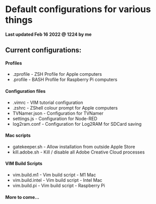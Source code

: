 # Default configurations for various things

#### Last updated Feb 16 2022 @ 1224 by me

## Current configurations:

#### Profiles                   
* .zprofile                     - ZSH Profile for Apple computers
* .profile                      - BASH Profile for Raspberry Pi computers

#### Configuration files        
* .vimrc                        - VIM tutorial configuration
* .zshrc                        - ZShell colour prompt for Apple computers
* TVNamer.json                  - Configuration for TVNamer
* settings.js                   - Configuration for Node-RED 
* log2ram.conf                  - Configuration for Log2RAM for SDCard saving

#### Mac scripts                
* gatekeeper.sh                 - Allow installation from outside Apple Store
* kill.adobe.sh                 - Kill / disable all Adobe Creative Cloud processes
 
#### VIM Build Scripts          
* vim.build.m1                  - Vim build script - M1 Mac
* vim.build.intel               - Vim build script - Intel Mac
* vim.build.pi                  - Vim build script - Raspberry Pi
 
#### More to come...

